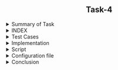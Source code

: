 <h2 align="center">Task-4</h2>

<details>
  <summary> Summary of Task </summary>
  <ul>
    <br>
    <li> Create a testScript to analyse reliability of the Evaluation script .</li>
  </ul>
</details>

<details>
<summary> INDEX </summary>
  <ul>
    <br>
    <li> Test cases</li>
    <li> Implementation </li>
    <li> script </li>
    <li> Configuration file </>
    <li> Conclusion  </li>
  </ul>
  </details>
  
<details>
  <summary> Test Cases </summary>
  
|S.NO|Test Cases|Test Case Description|Expected Result|Test Status|
|:----:|:-----:|:-----:|:-----:|:-----:|
|1|**Published Url** |Spread sheet link published by using publish to web option from file of spreadsheet and select the .csv format |Url should be published|**PASS** |
|2|**The path of commands  is declared in Variable** |I declared the path of commands in variables in the configuration file which i used in the script file. |Path of command should be declare in the variable |**PASS**|
|3|**Google spread sheet downloaded in CSV format** |I used wget with -q option with url of the google spread sheet to download in csv format -q option is used for silently downloaded <br/> I used this $WGET $WGETOPT1 $MYURL01 and $MYURL02 the value of these variable extracting from the configuration file |Google spreadsheet in csv format should be downloaded |**PASS** |
|4|**Rename downloaded files**|Renamed  files by using mv command  <br/> I used this $MV $OLDFILENAME1 $NEWFILENAME1  the value of these variable extract from the configuration file |Files should be renamed|**PASS** |
|5 |**DISPLAY THE OUTPUT using configuration file** | I used the source of configuration file in the script and run the script  <br/> I used  this to extract the required column (awk -F "," '{print "Name :",$name1, "\n", "Sum :",$average1* z "\n", "Average :",$average1, "\n"}') |Script should be run and display the output |**PASS** |
|6 |**Adding the column in the spreadsheet** |Add the column in the spreadsheet and gives the word to all students |Output should be updated |**PASS** |
|7 |**Adding the row in the spreadsheet** |Add the row in the spreadsheet and gives the word in all the columns |Output should be updated |**PASS** |
|8 |**Compair test script** |Using diff command comapred the both file and got result|Script should be run and display the output |**pass** |
  
</details>


<details>
  <summary> Implementation </summary>
  
In this script, first of all I copied the spreadsheet link to csv link through web publish option. After that I downloaded the link to the spreadsheet with the wget command and rename the download file with the mv command. Then I got the required output from awk command. after that i used diff command in my test script and compare the both files and got the required output.
  
 </details>
 
 <details>
  <summary> Script </summary>
  
#!/bin/bash
PWD=`/usr/bin/pwd`
#Here we given the path of configuration file using source command
source $PWD/mytask2conf.conf
#========================================================================================================================================================
#function  genratelog()
#{ if [[ $? -ne 0 ]];                                                                   #HERE FUCTIONS IS USED TO CHECK THE WORKING OF COMMANDS IF
#       then                                                                            #ANY COMMAND GOT ANY ERROR OR SOMETHING THE FUNTION WILL
 # $ECHO "COMMAND ERROR $1" >>$log                                                      #STOP THE SCRIPT IMMEDIATELY AND AFTER THAT THE LOG
# exit 1                                                                                        #FOR THAT PERTICULAR COMMAND WILL BE SAVED IN
#else $ECHO $DATE $1                                                                    #LOG FILE

#fi }
#=========================================================================================================================================================
#source /home/pradeep/task/scriptconfig.conf
# if condition is true then print error in sheet otherwise go to the else.
if [ $MYURL01 = $0 ]

then

$ECHO "This error for sheet1"

else

#$ECHO "==================First sheet output==================="
$ECHO "==================First sheet output==================="  > $DATADIR1


#Here wget command is used to download spreadsheet 1 with the help of url
$ECHO "$(date) downloading sheet 1" >> "$log"

$WGET $WGETOPT1 $MYURL01

#genratelog
$ECHO "$(date) sheet1 downloaded succesfully" >> "$log"
#$ECHO "$(date) [wget command] download the csv file using wget command $WGET $WGETOPT1 $MYURL01" >> "$log"  #Collect logs in log file

#Here mv command is used to rename the file
$MV $OLDFILENAME1 $NEWFILENAME1
$CP $NEWFILENAME1 $DATADIR
#genratelog
$ECHO "$(date) [mv command] It rename the downloaded file using mv command $MV $OLDFILENAME1 $NEWFILENAME1" >> "$log"  #Collect logs in log file

#Here the exact column  Intern Name is found.
#Here $CAT is used to show the contents of a file.
#GREP is used to find the row with a specific name.
#-i is used to find letters whether the letter is in upercase or in lowercase.
#Here tr command is used to translate and delete characters.
#Here wc -c command is used to count commas.
#The below command  shows the total number of commas.
COUNT1=$($CAT $NEWFILENAME1 | $GREP $GREPOPT1 $NAMECOL | $AWK -F "$INTERNCOL" '{print $1}'|$TR $TROPT1 , | $WC $WCOPT1)
#genratelog
$ECHO "$(date) [count commas] count the no of commas before the Intern name $COUNT1" >> "$log"  #Collect logs in log file

#ADD1 is used to add 1 to the total number of commas.
ADD1=1
#genratelog
$ECHO "$(date) [add 1 in the previous result of commas] $ADD1" >> "$log"  #Collect logs in log file

#PLUS1 is used to get the exact column no.
PLUS1=$((COUNT1+ADD1))
#genratelog
$ECHO "$(date)  [total commas for extract the Intern name column ] $PLUS1" >> "$log"  #Collect logs in log file

$ECHO "Afetr adding 1 total commas before Intern Name column $PLUS1"

#Here the exact column Average is found.
#Here $CAT is used to show the contents of a file.
#GREP is used to find the row with a specific name.
#-i is used to find letters whether the letter is in upercase or in lowercase.
#Here tr command is used to translate and delete characters.
#Here wc -c command is used to count commas.
#The below command shows the total number of commas.
COUNT2=$($CAT $NEWFILENAME1 | $GREP $GREPOPT1 $avgcolumn | $AWK $AWKOPT1 "$AVGCOLUMN" '{print $1}'|$TR $TROPT1 , | $WC $WCOPT1)
#genratelog
$ECHO "$(date) [count commas] count the no of commas before the Average $COUNT2" >> "$log"  #Collect logs in log file

#ADD2 is used to add 1 to the total number of commas.
ADD2=1
#genratelog
$ECHO "$(date) [add 1 in the total no of commas before average column to get the exact average column] $ADD2" >> "$log"  #Collect logs in log file

#PLUS2 is used to get the exact column no.
PLUS2=$((COUNT2+ADD2))
#genratelog
$ECHO "$(date) [commas for extract the average column] $PLUS2" >> "$log"  #Collect logs in log file

$ECHO "After adding 1 total commas before Average column $PLUS2"
###########################
$ECHO "Without adding 1 total commas before Intern Name $COUNT1"
$ECHO "Without adding 1 total commas before Average $COUNT2"
AUTOMUL=$((COUNT2-COUNT1))
$ECHO "diffrence of Intern name and Average$AUTOMUL"
VAL1=1
ACTVAL=$((AUTOMUL-VAL1))
$ECHO "pls multiply by this numbere=$ACTVAL"
###########################
#========================================================================================================================#
#Here $ cat is used to show the contents of a file.
#$TAIL -n + 4 is used to not show the beginning 4 line of the file.
#$AWK is used to extract the required column and print the Name Sum and Average.
#Extracting value from average1 $ PLUS1
#extracting value from name1 $ PLUS2
#Extracting value from x $ value1
$CAT $NEWFILENAME1 | $TAIL -n+4 | awk -F "," '{print "Name : ",$name1, "\n", "Sum : ",$average1*z, "\n", "Avg : ",$average1, "\n"}' name1=$PLUS1 average1=$PLUS2 z=$ACTVAL >> $DATADIR1
#output1=`$CAT $NEWFILENAME1 | $TAIL -n+4 | awk -F "," '{print "Name : ",$name1, "\n", "Sum : ",$average1*z, "\n", "Avg : ",$average1, "\n"}' name1=$PLUS1 average1=$PLUS2 z=$ACTVAL`
#genratelog
#$ECHO "$output1" >> $DATADIR1
#$ECHO "$(date) [output for sheet 1] successfully print sheet1 the required output" >> "$log"  #Collect logs in log file
fi
#diff -y /home/pradeep/mytask1/datafile23/output11.txt /home/pradeep/mytask2/datafile24/output20.txt
$DIFF -y $OLD_DATA_FILE_PATH1 $NEW_DATA_FILE_PATH1
#genratelog
$ECHO "$(date) [output for diffrence sheet 1] successfully diffrence showing  sheet1 the required output" >> "$log"  #Collect logs in log file
if [[ $? -eq 0 ]];
then
 echo "=======================Pass match found========================="
else
echo "=====================Fail match not found========================"
fi

###############################################################################################################################################################
##############################################################################################################################################################
if [ $MYURL02 = $0 ]

then

$ECHO "This error for sheet2"

else

#$ECHO "==================Second sheet output==================="
$ECHO "==================Second sheet output===================" > $DATADIR2

#Here wget command is used to download spreadsheet 1 with the help of url
$WGET $WGETOPT1 $MYURL02
#genratelog
$ECHO "$(date) [wget command] download the csv file using wget command $WGET $WGETOPT1 $MYURL02" >> "$log" #Collect logs in log file

#Here mv command is used to rename the file
$MV $OLDFILENAME2 $NEWFILENAME2
$CP $NEWFILENAME2 $DATADIR
#genratelog
$ECHO "$(date) [mv command] download sheet2 csv file using mv command $MV $OLDFILENAME2 $NEWFILENAME2" >> "$log"  #Collect logs in log file

#Here the exact column  Intern Name is found.
#Here $CAT is used to show the contents of a file.
#GREP is used to find the row with a specific name.
#-i is used to find letters whether the letter is in upercase or in lowercase.
#Here tr command is used to translate and delete characters.
#Here wc -c command is used to count commas.
#The below command shows the total number of commas.
COUNT11=$($CAT $NEWFILENAME2 | $GREP $GREPOPT1 $NAMECOL | $AWK $AWKOPT1 "Intern Name" '{print $1}'|$TR $TROPT1 , | $WC $WCOPT1)
#genratelog
$ECHO "$(date) [count comma for intername] count the no of commas before the Intern name $COUNT11" >> "$log"  #Collect logs in log file

#ADD11 is used to add 1 to the total number of commas.
ADD11=1
#genratelog
$ECHO "$(date) [add 1 in the total no of commas before Intern name column to get the exact Intern name column] $ADD11" >> "$log"

#PLUS11 is used to get the exact column no.
PLUS11=$((COUNT11+ADD11))
#genratelog
$ECHO "$(date)  [total commas for intername] download sheet2 csv file using this command $PLUS11" >> "$log"  #Collect logs in log file

$ECHO "Afetr adding 1 total commas before Intern Name column $PLUS11"

#Here the exact column Average is found.
#Here $CAT is used to show the contents of a file.
#GREP is used to find the row with a specific name.
#-i is used to find letters whether the letter is in upercase or in lowercase.
#Here tr command is used to translate and delete characters.
#Here wc -c command is used to count commas.
#The below commands shows the total number of commas.
COUNT22=$($CAT $NEWFILENAME2 | $GREP $GREPOPT1 $avgcolumn | $AWK $AWKOPT1 "$AVGCOLUMN" '{print $1}'|$TR $TROPT1 , | $WC $WCOPT1)
#genratelog
$ECHO "$(date) [count commas] count the no of commas before the Average $COUNT22" >> "$log"  #Collect logs in log file

#ADD22 is used to add 1 to the total number of commas.
ADD22=1

#$ECHO "$(date) [add 1 for Average] download sheet2 csv file using this command $ADD22" >> "$log"  #Collect logs in log file

#PLUS22 is used to get the exact column no.
PLUS22=$((COUNT22+ADD22))
#genratelog
$ECHO "$(date) [commas for extract the average column] $PLUS22" >> "$log"  #Collect logs in log file

$ECHO "After adding 1 total commas before Average column $PLUS22"

#========================================================================================================================#

$ECHO "Without adding 1 total commas before Intern Name $COUNT11"
$ECHO "Without adding 1 total commas before Average $COUNT22"
AUTOMUL1=$((COUNT22-COUNT11))
$ECHO "diffrence of Intern name and Average$AUTOMUL1"
VAL2=1
ACTVAL1=$((AUTOMUL1-VAL2))
$ECHO "pls multiply by this numbere=$ACTVAL1"

#========================================================================================================================#

#Here $ cat is used to show the contents of a file.
#$TAIL -n + 4 is used to not show the beginning 4 line of the file.
#$AWK is used to extract the required column and print the Name Sum and Average.
#Extracting value from average1 $ PLUS11
#extracting value from name1 $ PLUS22
#Extracting value from x $ value2
$CAT $NEWFILENAME2 | $TAIL -n+4 | awk -F "," '{print "Name : ",$name1, "\n", "SUM : ",$average1*s, "\n", "Avg : ",$average1, "\n"}' name1=$PLUS11 average1=$PLUS22 s=$ACTVAL1 >> $DATADIR2
#output2=`$CAT $NEWFILENAME2 | $TAIL -n+4 | awk -F "," '{print "Name : ",$name1, "\n", "SUM : ",$average1*s, "\n", "Avg : ",$average1, "\n"}' name1=$PLUS11 average1=$PLUS22 s=$ACTVAL1`
#$ECHO "$output2" >> $DATADIR2

#$ECHO "$(date) [output for sheet 2] successfully print sheet2 the required output" >> "$log"  #Collect logs in log file

fi

#diff -y /home/pradeep/mytask1/datafile23/output12.txt /home/pradeep/mytask2/datafile24/output21.txt
$DIFF -y $OLD_DATA_FILE_PATH2 $NEW_DATA_FILE_PATH2
#genratelog
$ECHO "$(date) [output for diffrence sheet 2] successfully diffrence showing  sheet2 the required output" >> "$log"  #Collect logs in log file
if [[ $? -eq 0 ]];
then
 echo "===============Pass match found================="
else
echo "==============Fail match not found==============="
fi

  
 </details>
 
 
 <details>
  <summary> Configuration file </summary>
  
  #This is the main configuration file of script

#============================================================

#Variable declaration of command path which used in script

#wget command is a Linux command line utility that helps us to download the files from the web.

  WGET=/usr/bin/wget

  #echo command in linux is used to display line of text/stringon terminal.

  ECHO=/usr/bin/echo

  #mv command renames a file or folder and moves a group of files to a different directory

  MV=/usr/bin/mv

  #cat command allows us to create single or multiple files, view contain of file, concatenate files and redirect output in terminal or files.

  CAT=/usr/bin:/cat

  #awk command searches files for text containing a pattern. When a line or text matches, awk performs a specific action on that line/text.

  AWK=/usr/bin/awk

  #tail commandprint the last N number of data of the given input.

  TAIL=/usr/bin/tail

  #tr is a command for translating or deleting characters.

  TR=/usr/bin/tr

  #The grep command in unix or linux system is used to print the lines that match a given pattern.

  GREP=/usr/bin/grep

  #wc Command in Linux Count Number of Lines, Words, and Character.

  WC=/usr/bin/wc

  #pwd command prints the path of the working directory

  PWD=/usr/bin/pwdi

  #cp command is used to copy files or group of files or directory.

  CP=/usr/bin/cp

  #date command is used to display the system date and time.

  DATE=/usr/bin/date

  #=/usr/bin/

  DIFF=/usr/bin/diff

  #====================================================================================================================================================

  #wget command option

  #The download output is not visible so -q is used

  WGETOPT1=-q

  #====================================================================================================================================================

  #tr command option

  #-cd option used for delete the character.

  TROPT1=-cd

  #===================================================================================================================================================

  #wc command option

  #-c is used ko count the character

  WCOPT1=-c

  #===================================================================================================================================================

  #grep command option

  #-i option used for displays both uppercase and lowercase results.

  GREPOPT1=-i

  #===================================================================================================================================================

  #awk command option

  #-F used for the input field separator.

  AWKOPT1=-F

  #===================================================================================================================================================

  #here url used to download the spreadsheet in the format CSV

  #Below url01 for download the spreadsheet 1

  MYURL01=https://docs.google.com/spreadsheets/d/e/2PACX-1vS9pmOTPTCVI3XdmGtzetXIm9YVD2cnLDXAkBviswsYAifm9d9dq_iKfPFaHOMpL9oxtSJBh-u9R5CW/pub?output=csv


  #====================================================================================================================================================

  #Below url02 for download the spreadsheet 2

  MYURL02=https://docs.google.com/spreadsheets/d/e/2PACX-1vSEjogtwoNCCLzmjLHSegdJXH-icphTYJfzpAGC7WYOBPqgkwXNgcC3HQGpfU4tP-Jf8KUTVOHBloX6/pub?output=csv

  #=====================================================================================================================================================

  #Rename the downloaded file 1

  #OLDFILENAME1=/home/pradeep/Task-3/datafile/pub?output=csv

  OLDFILENAME1=/home/pradeep/mytask2/pub?output=csv

  #NEWFILENAME1=/home/pradeep/Task-3/datafile/sheet1.csv

  NEWFILENAME1=/home/pradeep/mytask2/sheet1.csv

  #=====================================================================================================================================================

  #Rename the downloaded file 2

  OLDFILENAME2=/home/pradeep/mytask2/pub?output=csv

  NEWFILENAME2=/home/pradeep/mytask2/sheet2.csv

  #====================================================================================================================================================

  #Column of spreadsheet

  AVGCOLUMN=Average

  avgcolumn=average

  #namecolumn=name

  #=================================================================================================================================================

  #Extra column

  NAMECOL=Name

  INTERNCOL=Intern

  SUMCOL=Sum

  AVGCOL=Avg

  #==================================================================================================================================================

  #log file of script

  log=/home/pradeep/mytask2/mytask2.log

  #==================================================================================================================================================

  #directory for datafile

  DATADIR=/home/pradeep/mytask2/datafile24

  DATADIR1=/home/pradeep/mytask2/datafile24/output20.txt

  DATADIR2=/home/pradeep/mytask2/datafile24/output21.txt

  #==================================================================================================================================================

  OLD_DATA_FILE_PATH1=/home/pradeep/mytask1/datafile23/output11.txt

  OLD_DATA_FILE_PATH2=/home/pradeep/mytask1/datafile23/output12.txt

  NEW_DATA_FILE_PATH1=/home/pradeep/mytask2/datafile24/output20.txt

  NEW_DATA_FILE_PATH2=/home/pradeep/mytask2/datafile24/output21.txt


#==================================================================================================================================================

  
  </details>
 
 <details>
  <summary> Conclusion </summary>
  
  I would like to share my experience while doing this work. The given script is doing its job correctly.
  
  </details>
